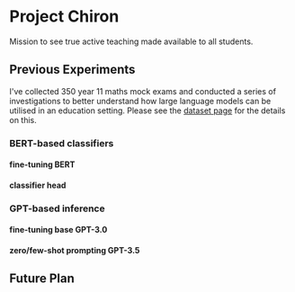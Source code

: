 # Project Chiron
Mission to see true active teaching made available to all students.

## Previous Experiments

I've collected 350 year 11 maths mock exams and conducted a series of investigations to better understand how large language models can be utilised in an education setting. Please see the [dataset page](https://github.com/Jaxter2017/project_chiron/wiki/Dataset) for the details on this.

### BERT-based classifiers

#### fine-tuning BERT

#### classifier head

### GPT-based inference

#### fine-tuning base GPT-3.0

#### zero/few-shot prompting GPT-3.5

## Future Plan
